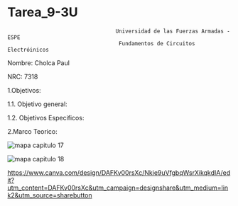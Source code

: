 # Tarea_9-3U

                                      Universidad de las Fuerzas Armadas - ESPE
                                       Fundamentos de Circuitos Electróinicos

Nombre: Cholca Paul

NRC: 7318

1.Objetivos:

1.1. Objetivo general:

1.2. Objetivos Especificos:

2.Marco Teorico:

![mapa capitulo 17](https://user-images.githubusercontent.com/105687375/187321605-9e24043c-7a80-4f5f-8f8b-2dc1082d88bb.jpg)

![mapa capitulo 18](https://user-images.githubusercontent.com/105687375/187321638-07fa284a-bd59-4272-a772-414c83ba349a.png)

https://www.canva.com/design/DAFKv00rsXc/Nkie9uVfgbqWsrXikqkdIA/edit?utm_content=DAFKv00rsXc&utm_campaign=designshare&utm_medium=link2&utm_source=sharebutton
